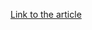 [Link to the article](https://team-cymru.com/blog/2021/04/16/transparent-tribe-apt-infrastructure-mapping/)
